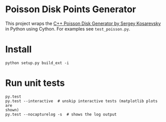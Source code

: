 Poisson Disk Points Generator
=============================

This project wraps the [C++ Poisson Disk Generator by Sergey Kosarevsky](https://github.com/corporateshark/poisson-disk-generator) in Python using Cython. For examples see ``test_poisson.py``.

# Install

    python setup.py build_ext -i

# Run unit tests

```
py.test
py.test --interactive  # unskip interactive tests (matplotlib plots are
shown)
py.test --nocapturelog -s  # shows the log output
```

